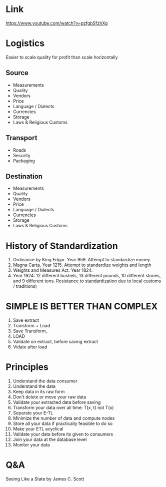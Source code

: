 # Link
https://www.youtube.com/watch?v=pzfgbSfzhXg

# Logistics
Easier to scale quality for profit than scale horizontally 

## Source
- Measurements
- Quality
- Vendors
- Price
- Language / Dialects
- Currencies
- Storage
- Laws & Religious Customs

## Transport
- Roads
- Security
- Packaging

## Destination
- Measurements
- Quality
- Vendors
- Price
- Language / Dialects
- Currencies
- Storage
- Laws & Religious Customs

# History of Standardization

1. Ordinance by King Edgar. Year 959. Attempt to standardize money. 
2. Magna Carta. Year 1215. Attempt to standardize weights and length
3. Weights and Measures Act. Year 1824.
4. Year 1924: 12 different bushels, 13 different pounds, 10 different stones, and 9 different tons. Resistance to standardization due to local customs / traditions) 

# SIMPLE IS BETTER THAN COMPLEX

1. Save extract
2. Transform + Load
3. Save Transform,
4. LOAD
5. Validate on extract, before saving extract 
6. Vidate after load

# Principles
1. Understand the data consumer
2. Understand the data
3. Keep data in its raw form
4. Don't delete or move your raw data
5. Validate your extracted data before saving
6. Transform your data over all time: T(x, t) not T(x)
7. Separate your E-TL
8. Minimize the number of data and compute nodes
9. Store all your data if practically feasible to do so
10. Make your ETL acyclical
11. Validate your data before its given to consumers
12. Join your data at the database level
13. Monitor your data

# Q&A
Seeing Like a State by James C. Scott
